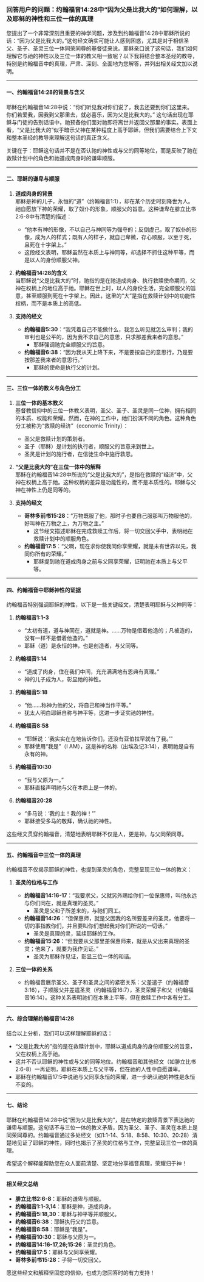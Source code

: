 ### 回答用户的问题：约翰福音14:28中“因为父是比我大的”如何理解，以及耶稣的神性和三位一体的真理

您提出了一个非常深刻且重要的神学问题，涉及到约翰福音14:28中耶稣所说的话：“因为父是比我大的。”这句经文确实可能让人感到困惑，尤其是对于相信圣父、圣子、圣灵三位一体同荣同尊的基督徒来说。耶稣亲口说了这句话，我们如何理解它与祂的神性以及三位一体的教义相一致呢？以下我将结合整本圣经的教导，特别是约翰福音中的真理，严肃、深刻、全面地为您解答，并列出相关经文加以说明。

---

#### 一、约翰福音14:28的背景与含义

耶稣在约翰福音14:28中说：“你们听见我对你们说了，我去还要到你们这里来。你们若爱我，因我到父那里去，就必喜乐，因为父是比我大的。” 这句话出现在耶稣与门徒的告别话语中，祂预备他们面对祂即将离世并返回父那里的事实。表面上看，“父是比我大的”似乎暗示父神在某种程度上高于耶稣，但我们需要结合上下文和整本圣经的教导来理解这句话的真正含义。

关键在于：耶稣这句话并不是在否认祂的神性或与父的同等地位，而是反映了祂在救赎计划中的角色和祂道成肉身时的谦卑顺服。

---

#### 二、耶稣的谦卑与顺服

1. **道成肉身的背景**  
   耶稣是神的儿子，永恒的“道”（约翰福音1:1），却在某个历史时刻降世为人。祂自愿放下神的荣耀，取了奴仆的形象，顺服父的旨意。这种谦卑在腓立比书2:6-8中有清楚的描述：
   - “他本有神的形像，不以自己与神同等为强夺的；反倒虚己，取了奴仆的形像，成为人的样式；既有人的样子，就自己卑微，存心顺服，以至于死，且死在十字架上。”
   - 这段经文表明，耶稣虽然在本质上与神同等，却选择不抓住这种平等，而是以人的身份顺服父神。

2. **约翰福音14:28的含义**  
   当耶稣说“父是比我大的”时，祂指的是在祂道成肉身、执行救赎使命期间，父神在权柄上的地位高于祂。耶稣在世上时，以人的身份生活，完全顺服父的旨意，甚至顺服到死在十字架上。因此，这里的“大”是指在救赎计划中的功能性权柄，而不是本质上的高低。

3. **支持的经文**  
   - **约翰福音5:30**：“我凭着自己不能做什么，我怎么听见就怎么审判；我的审判也是公平的，因为我不求自己的意思，只求那差我来者的意思。”  
     - 耶稣强调祂完全顺服父的旨意。
   - **约翰福音6:38**：“因为我从天上降下来，不是要按自己的意思行，乃是要按那差我来者的意思行。”  
     - 耶稣的使命是执行父的计划。

---

#### 三、三位一体的教义与角色分工

1. **三位一体的基本教义**  
   基督教信仰中的三位一体教义表明，圣父、圣子、圣灵是同一位神，拥有相同的本质、权能和荣耀。然而，在神的工作中，祂们扮演不同的角色。这种角色分工被称为“救赎的经济”（economic Trinity）：
   - 圣父是救赎计划的策划者。
   - 圣子（耶稣）是计划的执行者，顺服父的旨意来到世上。
   - 圣灵是计划的施行者，在信徒生命中施行救恩。

2. **“父是比我大的”在三位一体中的解释**  
   耶稣在约翰福音14:28中所说的“父是比我大的”，是指在救赎的“经济”中，父神在权柄上高于祂。这种权柄的差异是功能性的，而不是本质性的。耶稣与父神在神性上仍是同等的。

3. **支持的经文**  
   - **哥林多前书15:28**：“万物既服了他，那时子也要自己服那叫万物服他的，好叫神在万物之上，为万物之主。”  
     - 这节经文描述耶稣在完成救赎工作后，将一切交回父手中，表明祂在救赎计划中的顺服角色。
   - **约翰福音17:5**：“父啊，现在求你使我同你享荣耀，就是未有世界以先，我同你所有的荣耀。”  
     - 耶稣提到祂在道成肉身之前与父同享荣耀，证明祂在本质上与父平等。

---

#### 四、约翰福音中耶稣神性的证据

约翰福音特别强调耶稣的神性，以下是一些关键经文，清楚表明耶稣与父神同等：

1. **约翰福音1:1-3**  
   - “太初有道，道与神同在，道就是神。……万物是借着他造的；凡被造的，没有一样不是借着他造的。”  
   - 耶稣（道）是永恒的神，也是创造者，与父同等。

2. **约翰福音1:14**  
   - “道成了肉身，住在我们中间，充充满满地有恩典有真理。”  
   - 神的儿子成为人，彰显祂的神性。

3. **约翰福音5:18**  
   - “他……称神为他的父，将自己和神当作平等。”  
   - 犹太人明白耶稣自称与神平等，这进一步证实祂的神性。

4. **约翰福音8:58**  
   - “耶稣说：‘我实实在在地告诉你们，还没有亚伯拉罕就有了我。’”  
   - 耶稣使用“我是”（I AM），这是神的名称（出埃及记3:14），表明祂是自有永有的神。

5. **约翰福音10:30**  
   - “我与父原为一。”  
   - 耶稣直接声明祂与父在本质上是一体的。

6. **约翰福音20:28**  
   - “多马说：‘我的主！我的神！’”  
   - 耶稣接受多马的敬拜，确认祂的神性。

这些经文贯穿约翰福音，清楚地表明耶稣不仅是人，更是神，与父同荣同尊。

---

#### 五、约翰福音中三位一体的真理

约翰福音不仅揭示耶稣的神性，也提到圣灵的角色，完整呈现三位一体的教义：

1. **圣灵的位格与工作**  
   - **约翰福音14:16-17**：“我要求父，父就另外赐给你们一位保惠师，叫他永远与你们同在，就是真理的圣灵。”  
     - 圣灵是父和子所差来的，与祂们同工。
   - **约翰福音14:26**：“但保惠师，就是父因我的名所要差来的圣灵，他要将一切的事指教你们，并且要叫你们想起我对你们所说的一切话。”  
     - 圣灵是真理的灵，延续耶稣的工作。
   - **约翰福音15:26**：“但我要从父那里差保惠师来，就是从父出来真理的圣灵；他来了，就要为我作见证。”  
     - 圣灵为耶稣作见证，彰显三位一体的和谐。

2. **三位一体的关系**  
   - 约翰福音展示圣父、圣子和圣灵之间的紧密关系：父差遣子（约翰福音3:16），子顺服父并差遣圣灵（约翰福音16:7），圣灵荣耀子和父（约翰福音16:14）。这种关系表明祂们在本质上平等，但在救赎工作中各有分工。

---

#### 六、综合理解约翰福音14:28

结合以上分析，我们可以这样理解耶稣的话：
- “父是比我大的”指的是在救赎计划中，耶稣以道成肉身的身份顺服父的旨意，父在权柄上高于祂。
- 这并不否认耶稣的神性或与父的同等地位。约翰福音和其他经文（如腓立比书2:6-8）一再证明，耶稣在本质上与父平等，但在祂的人性中自愿谦卑。
- 耶稣在约翰福音17:5中说祂与父同享永恒的荣耀，进一步确认祂的神性是永恒不变的。

---

#### 七、结论

耶稣在约翰福音14:28中说“因为父是比我大的”，是在特定的救赎背景下表达祂的谦卑与顺服。这句话不与三位一体的教义矛盾，因为圣父、圣子、圣灵在本质上是同荣同尊的。约翰福音通过多处经文（如1:1-14、5:18、8:58、10:30、20:28）清楚地见证了耶稣的神性，同时也揭示了圣灵的位格与工作，完整呈现三位一体的真理。

希望这个解释能帮助您在众人面前清楚、坚定地分享福音真理，荣耀归于神！

---

#### 相关经文总结
- **腓立比书2:6-8**：耶稣的谦卑与顺服。
- **约翰福音1:1-3,14**：耶稣是神，道成肉身。
- **约翰福音5:18,30**：耶稣与神平等并顺服父。
- **约翰福音6:38**：耶稣执行父的旨意。
- **约翰福音8:58**：耶稣是“我是”。
- **约翰福音10:30**：耶稣与父原为一。
- **约翰福音14:16-17,26;15:26**：圣灵的角色。
- **约翰福音17:5**：耶稣与父同享荣耀。
- **哥林多前书15:28**：子将一切交回父。

愿这些经文和解释坚固您的信仰，也成为您回答时的有力支持！